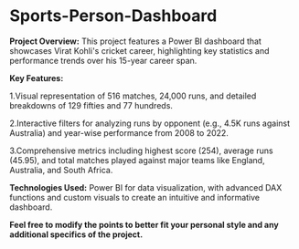 # Sports-Person-Dashboard

**Project Overview:** This project features a Power BI dashboard that showcases Virat Kohli's cricket career, highlighting key statistics and performance trends over his 15-year career span.


**Key Features:**


1.Visual representation of 516 matches, 24,000 runs, and detailed breakdowns of 129 fifties and 77 hundreds.


2.Interactive filters for analyzing runs by opponent (e.g., 4.5K runs against Australia) and year-wise performance from 2008 to 2022.


3.Comprehensive metrics including highest score (254), average runs (45.95), and total matches played against major teams like England, Australia, and South Africa.


**Technologies Used:** Power BI for data visualization, with advanced DAX functions and custom visuals to create an intuitive and informative dashboard.



**Feel free to modify the points to better fit your personal style and any additional specifics of the project.**
